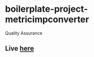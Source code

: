 # boilerplate-project-metricimpconverter
 Quality Assurance
 
 ## Live [here](https://inky-water-lilac.glitch.me)
